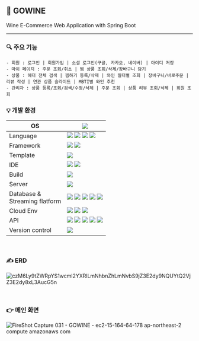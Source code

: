 ## 🍇 GOWINE 
Wine E-Commerce Web Application with Spring Boot

---

### 🔍 주요 기능
```
- 회원 : 로그인 | 회원가입 | 소셜 로그인(구글, 카카오, 네이버) | 아이디 저장
- 마이 페이지 : 주문 조회/취소 | 찜 상품 조회/삭제/장바구니 담기
- 상품 : 헤더 전체 검색 | 찜하기 등록/삭제 | 와인 필터별 조회 | 장바구니/바로주문 | 리뷰 작성 | 연관 상품 슬라이드 | MBTI별 와인 추천
- 관리자 : 상품 등록/조회/검색/수정/삭제 | 주문 조회 | 상품 리뷰 조회/삭제 | 회원 조회
```

### 💡 개발 환경
| OS  | <span><img src="https://img.shields.io/badge/windows10-0078D6?style=for-the-badge&logo=windows10&logoColor=white"></span> |
| ------------- | ------------- |
| Language  | <span><img src="https://img.shields.io/badge/java-507E9C?style=for-the-badge&logo=java&logoColor=white"></span> <span><img src="https://img.shields.io/badge/html5-E34F26?style=for-the-badge&logo=html5&logoColor=white"></span> <span><img src="https://img.shields.io/badge/css3-1572B6?style=for-the-badge&logo=javascript&logoColor=white"></span> <span><img src="https://img.shields.io/badge/javascript-F7DF1E?style=for-the-badge&logo=javascript&logoColor=black"></span>  |
| Framework  | <span><img src="https://img.shields.io/badge/springboot-6DB33F?style=for-the-badge&logo=springboot&logoColor=white"></span> <span><img src="https://img.shields.io/badge/springsecurity-6DB33F?style=for-the-badge&logo=springsecurity&logoColor=white"></span> |
| Template | <span><img src="https://img.shields.io/badge/thymeleaf-005F0F?style=for-the-badge&logo=thymeleaf&logoColor=white"></span>  |
| IDE  | <span><img src="https://img.shields.io/badge/intellijidea-000000?style=for-the-badge&logo=intellijidea&logoColor=white"></span> <span><img src="https://img.shields.io/badge/visualstudiocode-007ACC?style=for-the-badge&logo=visualstudiocode&logoColor=white"></span> |
| Build | <span><img src="https://img.shields.io/badge/apachemaven-C71A36?style=for-the-badge&logo=apachemaven&logoColor=white"></span> |
| Server  | <span><img src="https://img.shields.io/badge/apachetomcat-F8DC75?style=for-the-badge&logo=apachetomcat&logoColor=black"></span> |
| Database & <br/>Streaming flatform | <span><img src="https://img.shields.io/badge/mysql-4479A1?style=for-the-badge&logo=mysql&logoColor=white"></span> <span><img src="https://img.shields.io/badge/mariadb-003545?style=for-the-badge&logo=mariadb&logoColor=white"></span> <span><img src="https://img.shields.io/badge/h2-0F20F7?style=for-the-badge&logo=h2&logoColor=white"></span> <span><img src="https://img.shields.io/badge/Query Dsl-0085C9?style=for-the-badge&logo=Query Dsl&logoColor=white"></span> <span><img src="https://img.shields.io/badge/hibernate-59666C?style=for-the-badge&logo=hibernate&logoColor=white"></span> |
| Cloud Env | <span><img src="https://img.shields.io/badge/amazonaws-232F3E?style=for-the-badge&logo=amazonaws&logoColor=white"></span> <span><img src="https://img.shields.io/badge/amazonec2-FF9900?style=for-the-badge&logo=amazonec2&logoColor=white"></span> <span><img src="https://img.shields.io/badge/amazonrds-527FFF?style=for-the-badge&logo=amazonrds&logoColor=white"></span> |
| API | <span><img src="https://img.shields.io/badge/daum postcode-000000?style=for-the-badge&logo=daum postcode&logoColor=white"></span> <span><img src="https://img.shields.io/badge/google login-000000?style=for-the-badge&logo=google login&logoColor=white"></span> <span><img src="https://img.shields.io/badge/naver login-000000?style=for-the-badge&logo=naver login&logoColor=white"></span> <span><img src="https://img.shields.io/badge/kakao login-000000?style=for-the-badge&logo=kakao login&logoColor=white"></span> <span><img src="https://img.shields.io/badge/iamport payment-000000?style=for-the-badge&logo=naver login&logoColor=white"></span> |
| Version control | <span><img src="https://img.shields.io/badge/github-181717?style=for-the-badge&logo=github&logoColor=white"></span> |

<br />

### ✍ ERD
![czM6Ly9tZWRpYS1wcml2YXRlLmNhbnZhLmNvbS9jZ3E2dy9NQUYtQ2VjZ3E2dy8xL3AucG5n](https://github.com/Ella-ki/Ella-ki/assets/77760410/e99e3cb8-553f-41ca-8a78-8eeddc4f7653)

<br />

### 👉 메인 화면
![FireShot Capture 031 - GOWINE - ec2-15-164-64-178 ap-northeast-2 compute amazonaws com](https://github.com/Ella-ki/Ella-ki/assets/77760410/86478631-f8af-4f9b-a6f2-8cb71c3f2a56)

